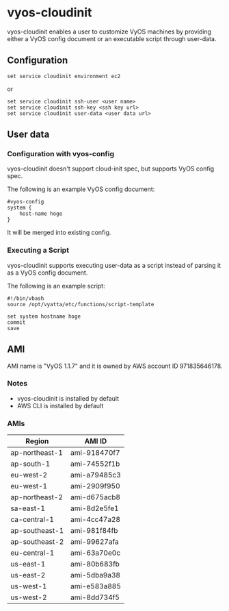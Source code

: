 # vyos-cloudinit

vyos-cloudinit enables a user to customize VyOS machines by providing either a VyOS config document or an executable script through user-data.

## Configuration

```
set service cloudinit environment ec2
```

or

```
set service cloudinit ssh-user <user name>
set service cloudinit ssh-key <ssh key url>
set service cloudinit user-data <user data url>
```

## User data

### Configuration with vyos-config

vyos-cloudinit doesn't support cloud-init spec, but supports VyOS config spec.

The following is an example VyOS config document:

```
#vyos-config
system {
    host-name hoge
}
```

It will be merged into existing config.

### Executing a Script

vyos-cloudinit supports executing user-data as a script instead of parsing it as a VyOS config document.

The following is an example script:

```
#!/bin/vbash
source /opt/vyatta/etc/functions/script-template

set system hostname hoge
commit
save
```

## AMI

AMI name is "VyOS 1.1.7" and it is owned by AWS account ID 971835646178.

### Notes

* vyos-cloudinit is installed by default
* AWS CLI is installed by default

### AMIs

| Region         | AMI ID       |
| -------------- | ------------ |
| ap-northeast-1 | ami-918470f7 |
| ap-south-1     | ami-74552f1b |
| eu-west-2      | ami-a79485c3 |
| eu-west-1      | ami-2909f950 |
| ap-northeast-2 | ami-d675acb8 |
| sa-east-1      | ami-8d2e5fe1 |
| ca-central-1   | ami-4cc47a28 |
| ap-southeast-1 | ami-981f84fb |
| ap-southeast-2 | ami-99627afa |
| eu-central-1   | ami-63a70e0c |
| us-east-1      | ami-80b683fb |
| us-east-2      | ami-5dba9a38 |
| us-west-1      | ami-e583a885 |
| us-west-2      | ami-8dd734f5 |
